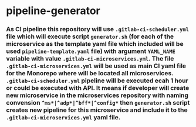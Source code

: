 # pipeline-generator

### As CI pipeline this repository will use `.gitlab-ci-scheduler.yml` file which will execute script `generator.sh` (for each of the microservice as the template yaml file which included will be used `pipeline-template.yaml` file) with argument `YAML_NAME` variable with value `.gitlab-ci-microservices.yml`. The file `.gitlab-ci-microservices.yml` will be used as main CI yaml file for the Monorepo where will be located all microservices. `.gitlab-ci-scheduler.yml` pipeline will be executed ecah 1 hour or could be executed with API. It means if developer will create new microservice in the microservices repository with naming convension `^ms*|^adp*|^bff*|^config*` then `generator.sh` script creates new pipeline for this microservice and include it to the `.gitlab-ci-microservices.yml` yaml file.